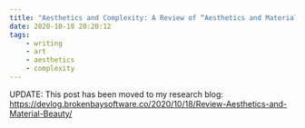 ```yaml
---
title: "Aesthetics and Complexity: A Review of “Aesthetics and Material Beauty”"
date: 2020-10-18 20:20:12
tags:
	- writing
	- art
	- aesthetics
	- complexity
---
```


<script>
	if(document.location.href === "https://brokenbaysoftware.co/2020/10/18/Review-Aesthetics-and-Material-Beauty/") {
		document.location.href="https://devlog.brokenbaysoftware.co/2020/10/18/Review-Aesthetics-and-Material-Beauty/";
	}
</script>

UPDATE: This post has been moved to my research blog: https://devlog.brokenbaysoftware.co/2020/10/18/Review-Aesthetics-and-Material-Beauty/
